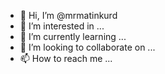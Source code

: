 - 👋 Hi, I’m @mrmatinkurd
- 👀 I’m interested in ...
- 🌱 I’m currently learning ...
- 💞️ I’m looking to collaborate on ...
- 📫 How to reach me ...

<!---
mrmatinkurd/mrmatinkurd is a ✨ special ✨ repository because its `README.md` (this file) appears on your GitHub profile.
You can click the Preview link to take a look at your changes.
--->

